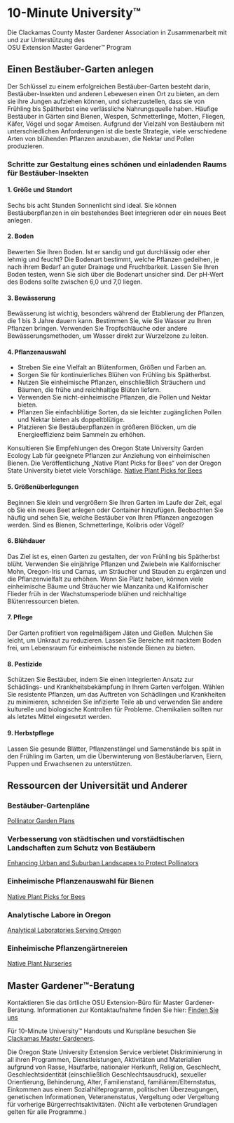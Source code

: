 # 10-Minute University™  
Die Clackamas County Master Gardener Association in Zusammenarbeit mit und zur Unterstützung des  
OSU Extension Master Gardener™ Program  

## Einen Bestäuber-Garten anlegen  
Der Schlüssel zu einem erfolgreichen Bestäuber-Garten besteht darin, Bestäuber-Insekten und anderen Lebewesen einen Ort zu bieten, an dem sie ihre Jungen aufziehen können, und sicherzustellen, dass sie von Frühling bis Spätherbst eine verlässliche Nahrungsquelle haben. Häufige Bestäuber in Gärten sind Bienen, Wespen, Schmetterlinge, Motten, Fliegen, Käfer, Vögel und sogar Ameisen. Aufgrund der Vielzahl von Bestäubern mit unterschiedlichen Anforderungen ist die beste Strategie, viele verschiedene Arten von blühenden Pflanzen anzubauen, die Nektar und Pollen produzieren.  

### Schritte zur Gestaltung eines schönen und einladenden Raums für Bestäuber-Insekten  

#### 1. Größe und Standort  
Sechs bis acht Stunden Sonnenlicht sind ideal. Sie können Bestäuberpflanzen in ein bestehendes Beet integrieren oder ein neues Beet anlegen.  

#### 2. Boden  
Bewerten Sie Ihren Boden. Ist er sandig und gut durchlässig oder eher lehmig und feucht? Die Bodenart bestimmt, welche Pflanzen gedeihen, je nach ihrem Bedarf an guter Drainage und Fruchtbarkeit. Lassen Sie Ihren Boden testen, wenn Sie sich über die Bodenart unsicher sind. Der pH-Wert des Bodens sollte zwischen 6,0 und 7,0 liegen.  

#### 3. Bewässerung  
Bewässerung ist wichtig, besonders während der Etablierung der Pflanzen, die 1 bis 3 Jahre dauern kann. Bestimmen Sie, wie Sie Wasser zu Ihren Pflanzen bringen. Verwenden Sie Tropfschläuche oder andere Bewässerungsmethoden, um Wasser direkt zur Wurzelzone zu leiten.  

#### 4. Pflanzenauswahl  
- Streben Sie eine Vielfalt an Blütenformen, Größen und Farben an.  
- Sorgen Sie für kontinuierliches Blühen von Frühling bis Spätherbst.  
- Nutzen Sie einheimische Pflanzen, einschließlich Sträuchern und Bäumen, die frühe und reichhaltige Blüten liefern.  
- Verwenden Sie nicht-einheimische Pflanzen, die Pollen und Nektar bieten.  
- Pflanzen Sie einfachblütige Sorten, da sie leichter zugänglichen Pollen und Nektar bieten als doppeltblütige.  
- Platzieren Sie Bestäuberpflanzen in größeren Blöcken, um die Energieeffizienz beim Sammeln zu erhöhen.  

Konsultieren Sie Empfehlungen des Oregon State University Garden Ecology Lab für geeignete Pflanzen zur Anziehung von einheimischen Bienen. Die Veröffentlichung „Native Plant Picks for Bees“ von der Oregon State University bietet viele Vorschläge. [Native Plant Picks for Bees](https://extension.oregonstate.edu/catalog/pub/em-9363-native-plant-picks-bees)  

#### 5. Größenüberlegungen  
Beginnen Sie klein und vergrößern Sie Ihren Garten im Laufe der Zeit, egal ob Sie ein neues Beet anlegen oder Container hinzufügen. Beobachten Sie häufig und sehen Sie, welche Bestäuber von Ihren Pflanzen angezogen werden. Sind es Bienen, Schmetterlinge, Kolibris oder Vögel?  

#### 6. Blühdauer  
Das Ziel ist es, einen Garten zu gestalten, der von Frühling bis Spätherbst blüht. Verwenden Sie einjährige Pflanzen und Zwiebeln wie Kalifornischer Mohn, Oregon-Iris und Camas, um Sträucher und Stauden zu ergänzen und die Pflanzenvielfalt zu erhöhen. Wenn Sie Platz haben, können viele einheimische Bäume und Sträucher wie Manzanita und Kalifornischer Flieder früh in der Wachstumsperiode blühen und reichhaltige Blütenressourcen bieten.  

#### 7. Pflege  
Der Garten profitiert von regelmäßigem Jäten und Gießen. Mulchen Sie leicht, um Unkraut zu reduzieren. Lassen Sie Bereiche mit nacktem Boden frei, um Lebensraum für einheimische nistende Bienen zu bieten.  

#### 8. Pestizide  
Schützen Sie Bestäuber, indem Sie einen integrierten Ansatz zur Schädlings- und Krankheitsbekämpfung in Ihrem Garten verfolgen. Wählen Sie resistente Pflanzen, um das Auftreten von Schädlingen und Krankheiten zu minimieren, schneiden Sie infizierte Teile ab und verwenden Sie andere kulturelle und biologische Kontrollen für Probleme. Chemikalien sollten nur als letztes Mittel eingesetzt werden.  

#### 9. Herbstpflege  
Lassen Sie gesunde Blätter, Pflanzenstängel und Samenstände bis spät in den Frühling im Garten, um die Überwinterung von Bestäuberlarven, Eiern, Puppen und Erwachsenen zu unterstützen.  

## Ressourcen der Universität und Anderer  

### Bestäuber-Gartenpläne  
[Pollinator Garden Plans](https://ucdavis.app.box.com/s/h88bp60ucq6mk82w9v8eubtvuqecw1bi)  

### Verbesserung von städtischen und vorstädtischen Landschaften zum Schutz von Bestäubern  
[Enhancing Urban and Suburban Landscapes to Protect Pollinators](https://extension.oregonstate.edu/catalog/pub/em-9289-enhancing-urban-suburban-landscapes-protect-pollinators)  

### Einheimische Pflanzenauswahl für Bienen  
[Native Plant Picks for Bees](https://extension.oregonstate.edu/catalog/pub/em-9363-native-plant-picks-bees)  

### Analytische Labore in Oregon  
[Analytical Laboratories Serving Oregon](https://www.oregon.gov/ODA/programs/Pesticides/Documents/2020/AnalyticalLabsServingOregon.pdf)  

### Einheimische Pflanzengärtnereien  
[Native Plant Nurseries](https://portlandnativeplants.org/native-plant-nurseries)  

## Master Gardener™-Beratung  
Kontaktieren Sie das örtliche OSU Extension-Büro für Master Gardener-Beratung. Informationen zur Kontaktaufnahme finden Sie hier: [Finden Sie uns](https://extension.oregonstate.edu/find-us)  

Für 10-Minute University™ Handouts und Kurspläne besuchen Sie [Clackamas Master Gardeners](https://cmastergardeners.org).  

Die Oregon State University Extension Service verbietet Diskriminierung in all ihren Programmen, Dienstleistungen, Aktivitäten und Materialien aufgrund von Rasse, Hautfarbe, nationaler Herkunft, Religion, Geschlecht, Geschlechtsidentität (einschließlich Geschlechtsausdruck), sexueller Orientierung, Behinderung, Alter, Familienstand, familiärem/Elternstatus, Einkommen aus einem Sozialhilfeprogramm, politischen Überzeugungen, genetischen Informationen, Veteranenstatus, Vergeltung oder Vergeltung für vorherige Bürgerrechtsaktivitäten. (Nicht alle verbotenen Grundlagen gelten für alle Programme.)